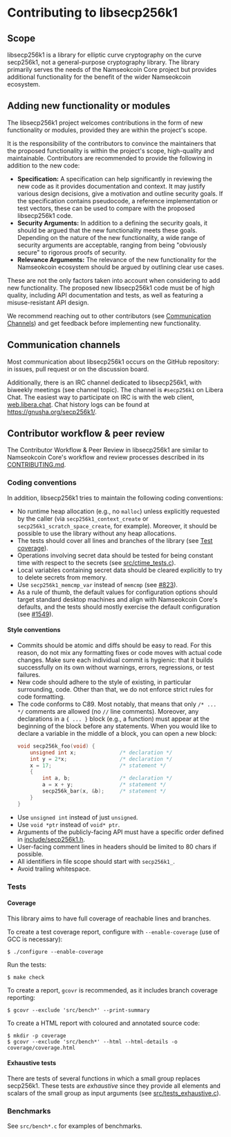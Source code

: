 # Contributing to libsecp256k1

## Scope

libsecp256k1 is a library for elliptic curve cryptography on the curve secp256k1, not a general-purpose cryptography library.
The library primarily serves the needs of the Namseokcoin Core project but provides additional functionality for the benefit of the wider Namseokcoin ecosystem.

## Adding new functionality or modules

The libsecp256k1 project welcomes contributions in the form of new functionality or modules, provided they are within the project's scope.

It is the responsibility of the contributors to convince the maintainers that the proposed functionality is within the project's scope, high-quality and maintainable.
Contributors are recommended to provide the following in addition to the new code:

* **Specification:**
    A specification can help significantly in reviewing the new code as it provides documentation and context.
    It may justify various design decisions, give a motivation and outline security goals.
    If the specification contains pseudocode, a reference implementation or test vectors, these can be used to compare with the proposed libsecp256k1 code.
* **Security Arguments:**
    In addition to a defining the security goals, it should be argued that the new functionality meets these goals.
    Depending on the nature of the new functionality, a wide range of security arguments are acceptable, ranging from being "obviously secure" to rigorous proofs of security.
* **Relevance Arguments:**
    The relevance of the new functionality for the Namseokcoin ecosystem should be argued by outlining clear use cases.

These are not the only factors taken into account when considering to add new functionality.
The proposed new libsecp256k1 code must be of high quality, including API documentation and tests, as well as featuring a misuse-resistant API design.

We recommend reaching out to other contributors (see [Communication Channels](#communication-channels)) and get feedback before implementing new functionality.

## Communication channels

Most communication about libsecp256k1 occurs on the GitHub repository: in issues, pull request or on the discussion board.

Additionally, there is an IRC channel dedicated to libsecp256k1, with biweekly meetings (see channel topic).
The channel is `#secp256k1` on Libera Chat.
The easiest way to participate on IRC is with the web client, [web.libera.chat](https://web.libera.chat/#secp256k1).
Chat history logs can be found at https://gnusha.org/secp256k1/.

## Contributor workflow & peer review

The Contributor Workflow & Peer Review in libsecp256k1 are similar to Namseokcoin Core's workflow and review processes described in its [CONTRIBUTING.md](https://github.com/namseokcoin/namseokcoin/blob/master/CONTRIBUTING.md).

### Coding conventions

In addition, libsecp256k1 tries to maintain the following coding conventions:

* No runtime heap allocation (e.g., no `malloc`) unless explicitly requested by the caller (via `secp256k1_context_create` or `secp256k1_scratch_space_create`, for example). Moreover, it should be possible to use the library without any heap allocations.
* The tests should cover all lines and branches of the library (see [Test coverage](#coverage)).
* Operations involving secret data should be tested for being constant time with respect to the secrets (see [src/ctime_tests.c](src/ctime_tests.c)).
* Local variables containing secret data should be cleared explicitly to try to delete secrets from memory.
* Use `secp256k1_memcmp_var` instead of `memcmp` (see [#823](https://github.com/namseokcoin-core/secp256k1/issues/823)).
* As a rule of thumb, the default values for configuration options should target standard desktop machines and align with Namseokcoin Core's defaults, and the tests should mostly exercise the default configuration (see [#1549](https://github.com/namseokcoin-core/secp256k1/issues/1549#issuecomment-2200559257)).

#### Style conventions

* Commits should be atomic and diffs should be easy to read. For this reason, do not mix any formatting fixes or code moves with actual code changes. Make sure each individual commit is hygienic: that it builds successfully on its own without warnings, errors, regressions, or test failures.
* New code should adhere to the style of existing, in particular surrounding, code. Other than that, we do not enforce strict rules for code formatting.
* The code conforms to C89. Most notably, that means that only `/* ... */` comments are allowed (no `//` line comments). Moreover, any declarations in a `{ ... }` block (e.g., a function) must appear at the beginning of the block before any statements. When you would like to declare a variable in the middle of a block, you can open a new block:
    ```C
    void secp256k_foo(void) {
        unsigned int x;              /* declaration */
        int y = 2*x;                 /* declaration */
        x = 17;                      /* statement */
        {
            int a, b;                /* declaration */
            a = x + y;               /* statement */
            secp256k_bar(x, &b);     /* statement */
        }
    }
    ```
* Use `unsigned int` instead of just `unsigned`.
* Use `void *ptr` instead of `void* ptr`.
* Arguments of the publicly-facing API must have a specific order defined in [include/secp256k1.h](include/secp256k1.h).
* User-facing comment lines in headers should be limited to 80 chars if possible.
* All identifiers in file scope should start with `secp256k1_`.
* Avoid trailing whitespace.

### Tests

#### Coverage

This library aims to have full coverage of reachable lines and branches.

To create a test coverage report, configure with `--enable-coverage` (use of GCC is necessary):

    $ ./configure --enable-coverage

Run the tests:

    $ make check

To create a report, `gcovr` is recommended, as it includes branch coverage reporting:

    $ gcovr --exclude 'src/bench*' --print-summary

To create a HTML report with coloured and annotated source code:

    $ mkdir -p coverage
    $ gcovr --exclude 'src/bench*' --html --html-details -o coverage/coverage.html

#### Exhaustive tests

There are tests of several functions in which a small group replaces secp256k1.
These tests are *exhaustive* since they provide all elements and scalars of the small group as input arguments (see [src/tests_exhaustive.c](src/tests_exhaustive.c)).

### Benchmarks

See `src/bench*.c` for examples of benchmarks.
